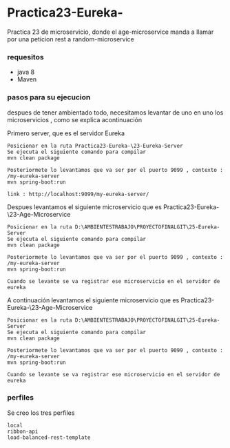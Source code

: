 # Practica23-Eureka-
Practica 23 de microservicio, donde el age-microservice manda a llamar por una peticion rest a random-microservice


### requesitos
* java 8
* Maven


### pasos para su ejecucion

despues de tener ambientado todo, necesitamos levantar de uno en uno los microservicios , como se explica acontinuación

Primero server, que es el servidor Eureka


```
Posicionar en la ruta Practica23-Eureka-\23-Eureka-Server 
Se ejecuta el siguiente comando para compilar
mvn clean package

Posteriormete lo levantamos que va ser por el puerto 9099 , contexto : /my-eureka-server
mvn spring-boot:run

link : http://localhost:9099/my-eureka-server/
```

Despues levantamos el siguiente microservicio que es Practica23-Eureka-\23-Age-Microservice


```
Posicionar en la ruta D:\AMBIENTESTRABAJO\PROYECTOFINALGIT\25-Eureka-Server 
Se ejecuta el siguiente comando para compilar
mvn clean package

Posteriormete lo levantamos que va ser por el puerto 9099 , contexto : /my-eureka-server
mvn spring-boot:run

Cuando se levante se va registrar ese microservicio en el servidor de eureka

```

A continuación levantamos el siguiente microservicio que es Practica23-Eureka-\23-Age-Microservice


```
Posicionar en la ruta D:\AMBIENTESTRABAJO\PROYECTOFINALGIT\25-Eureka-Server 
Se ejecuta el siguiente comando para compilar
mvn clean package

Posteriormete lo levantamos que va ser por el puerto 9099 , contexto : /my-eureka-server
mvn spring-boot:run

Cuando se levante se va registrar ese microservicio en el servidor de eureka
```

### perfiles

Se creo los tres perfiles 


```
local
ribbon-api
load-balanced-rest-template
```
